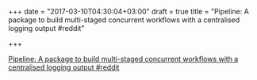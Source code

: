 +++
date = "2017-03-10T04:30:04+03:00"
draft = true
title = "Pipeline: A package to build multi-staged concurrent workflows with a centralised logging output  #reddit"

+++

<p><a href="https://t.co/LNvxy05esY">Pipeline: A package to build multi-staged concurrent workflows with a centralised logging output  #reddit</a></p>
